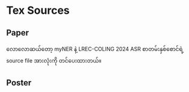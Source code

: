 # Tex Sources

## Paper

လောလောဆယ်တော့ myNER နဲ့ LREC-COLING 2024 ASR စာတမ်းနှစ်စောင်ရဲ့ source file အားလုံးကို တင်ပေးထားတယ်။  

## Poster  


